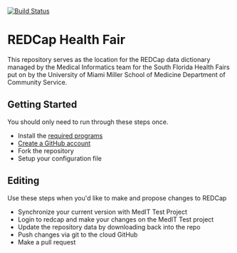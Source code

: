 [![Build Status](https://travis-ci.org/umdocsmedit/RedCapHealthFair.svg?branch=master)](https://travis-ci.org/umdocsmedit/RedCapHealthFair)

# REDCap Health Fair

This repository serves as the location for the REDCap data dictionary managed
by the Medical Informatics team for the South Florida Health Fairs put on by
the University of Miami Miller School of Medicine Department of Community
Service.

## Getting Started
You should only need to run through these steps once.
- Install the [required programs](https://github.com/umdocsmedit/RedCapHealthFair/blob/master/docs/required_programs.md)
- [Create a GitHub account](https://github.com/join?source=header-home)
- Fork the repository
- Setup your configuration file

## Editing
Use these steps when you'd like to make and propose changes to REDCap
- Synchronize your current version with MedIT Test Project
- Login to redcap and make your changes on the MedIT Test project
- Update the repository data by downloading back into the repo
- Push changes via git to the cloud GitHub
- Make a pull request
